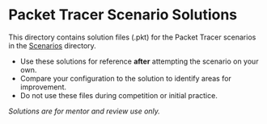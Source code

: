 # Packet Tracer Scenario Solutions

This directory contains solution files (.pkt) for the Packet Tracer scenarios in the [Scenarios](../Scenarios) directory.

- Use these solutions for reference **after** attempting the scenario on your own.
- Compare your configuration to the solution to identify areas for improvement.
- Do not use these files during competition or initial practice.

*Solutions are for mentor and review use only.*
